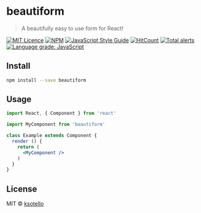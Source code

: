 # beautiform

> A beautifully easy to use form for React!

[![MIT Licence](https://badges.frapsoft.com/os/mit/mit.svg?v=103)](https://opensource.org/licenses/mit-license.php)
[![NPM](https://img.shields.io/npm/v/beautiform.svg)](https://www.npmjs.com/package/beautiform) [![JavaScript Style Guide](https://img.shields.io/badge/code_style-standard-brightgreen.svg)](https://standardjs.com)
[![HitCount](http://hits.dwyl.io/ksotello/beautiform.svg)](http://hits.dwyl.io/ksotello/beautiform)
[![Total alerts](https://img.shields.io/lgtm/alerts/g/ksotello/beautiform.svg?logo=lgtm&logoWidth=18)](https://lgtm.com/projects/g/ksotello/beautiform/alerts/)
[![Language grade: JavaScript](https://img.shields.io/lgtm/grade/javascript/g/ksotello/beautiform.svg?logo=lgtm&logoWidth=18)](https://lgtm.com/projects/g/ksotello/beautiform/context:javascript)

## Install

```bash
npm install --save beautiform
```

## Usage

```jsx
import React, { Component } from 'react'

import MyComponent from 'beautiform'

class Example extends Component {
  render () {
    return (
      <MyComponent />
    )
  }
}
```

## License

MIT © [ksotello](https://github.com/ksotello)
